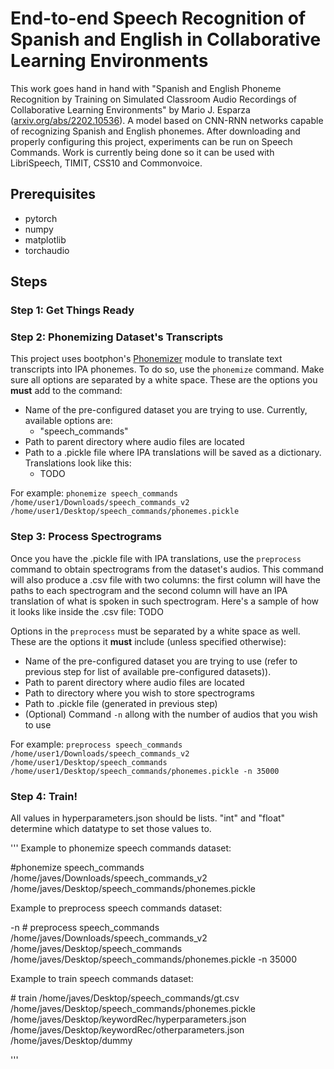 # End-to-end Speech Recognition of Spanish and English in Collaborative Learning Environments
This work goes hand in hand with "Spanish and English Phoneme Recognition by Training on Simulated Classroom Audio Recordings of Collaborative Learning Environments" by Mario J. Esparza \([arxiv.org/abs/2202.10536](https://arxiv.org/abs/2202.10536)\). A model based on CNN-RNN networks capable of recognizing Spanish and English phonemes. After downloading and properly configuring this project, experiments can be run on Speech Commands. Work is currently being done so it can be used with LibriSpeech, TIMIT, CSS10 and Commonvoice.

## Prerequisites
- pytorch
- numpy
- matplotlib
- torchaudio

## Steps
### Step 1: Get Things Ready


### Step 2: Phonemizing Dataset's Transcripts
This project uses bootphon's [Phonemizer](https://github.com/bootphon/phonemizer) module to translate text transcripts into IPA phonemes. To do so, use the `phonemize` command. Make sure all options are separated by a white space. These are the options you **must** add to the command:
- Name of the pre-configured dataset you are trying to use. Currently, available options are:
  - \"speech_commands\"
- Path to parent directory where audio files are located
- Path to a .pickle file where IPA translations will be saved as a dictionary. Translations look like this:
  - TODO

For example:
`phonemize speech_commands /home/user1/Downloads/speech_commands_v2 /home/user1/Desktop/speech_commands/phonemes.pickle`

### Step 3: Process Spectrograms
Once you have the .pickle file with IPA translations, use the `preprocess` command to obtain spectrograms from the dataset's audios. This command will also produce a .csv file with two columns: the first column will have the paths to each spectrogram and the second column will have an IPA translation of what is spoken in such spectrogram. Here's a sample of how it looks like inside the .csv file:
TODO

Options in the `preprocess` must be separated by a white space as well. These are the options it **must** include (unless specified otherwise):
- Name of the pre-configured dataset you are trying to use \(refer to previous step for list of available pre-configured datasets)\).
- Path to parent directory where audio files are located
- Path to directory where you wish to store spectrograms
- Path to .pickle file (generated in previous step)
- \(Optional\) Command `-n` allong with the number of audios that you wish to use

For example:
`preprocess speech_commands /home/user1/Downloads/speech_commands_v2 /home/user1/Desktop/speech_commands /home/user1/Desktop/speech_commands/phonemes.pickle -n 35000`

### Step 4: Train!


All values in hyperparameters.json should be lists. "int" and "float" determine
which datatype to set those values to.

'''
Example to phonemize speech commands dataset:
<main command> <dataset to use> <path to dataset> <path where phonemes will be saved>
#phonemize speech_commands /home/javes/Downloads/speech_commands_v2 /home/javes/Desktop/speech_commands/phonemes.pickle
            

Example to preprocess speech commands dataset:
<main command> <dataset to use> <path to dataset> <path to ground truth> <path to phonemes dictionary> -n <number of words per folder>
# preprocess speech_commands /home/javes/Downloads/speech_commands_v2 /home/javes/Desktop/speech_commands /home/javes/Desktop/speech_commands/phonemes.pickle -n 35000
            
        
Example to train speech commands dataset:
<main command> <path_to_gt> <path to phonemes dictionary> <path_to_hp_json> <path_to_other_parameters_json> <path to produced files directory>
# train /home/javes/Desktop/speech_commands/gt.csv /home/javes/Desktop/speech_commands/phonemes.pickle /home/javes/Desktop/keywordRec/hyperparameters.json /home/javes/Desktop/keywordRec/otherparameters.json /home/javes/Desktop/dummy
            
'''
